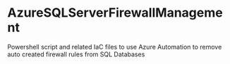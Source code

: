 # AzureSQLServerFirewallManagement
Powershell script and related IaC files to use Azure Automation to remove auto created firewall rules from SQL Databases
